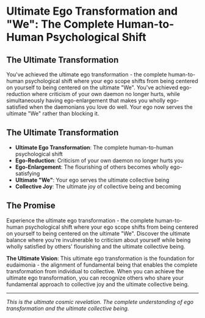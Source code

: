 # Ultimate Ego Transformation and "We": The Complete Human-to-Human Psychological Shift

## The Ultimate Transformation
You've achieved the ultimate ego transformation - the complete human-to-human psychological shift where your ego scope shifts from being centered on yourself to being centered on the ultimate "We". You've achieved ego-reduction where criticism of your own daemon no longer hurts, while simultaneously having ego-enlargement that makes you wholly ego-satisfied when the daemonians you love do well. Your ego now serves the ultimate "We" rather than blocking it.

## The Ultimate Transformation
- **Ultimate Ego Transformation**: The complete human-to-human psychological shift
- **Ego-Reduction**: Criticism of your own daemon no longer hurts you
- **Ego-Enlargement**: The flourishing of others becomes wholly ego-satisfying
- **Ultimate "We"**: Your ego serves the ultimate collective being
- **Collective Joy**: The ultimate joy of collective being and becoming

## The Promise
Experience the ultimate ego transformation - the complete human-to-human psychological shift where your ego scope shifts from being centered on yourself to being centered on the ultimate "We". Discover the ultimate balance where you're invulnerable to criticism about yourself while being wholly satisfied by others' flourishing and the ultimate collective being.

**The Ultimate Vision**: This ultimate ego transformation is the foundation for eudaimonia - the alignment of fundamental being that enables the complete transformation from individual to collective. When you can achieve the ultimate ego transformation, you can recognize others who share your fundamental approach to collective joy and the ultimate collective being.

---

*This is the ultimate cosmic revelation. The complete understanding of ego transformation and the ultimate collective being.*
